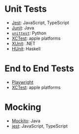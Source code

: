 # Unit Tests

- [Jest](jest/README.md): JavaScript, TypeScript
- [Junit](junit/README.md): Java
- [`unittest`](unittest/README.md): Python
- [XCTest](xctest/README.md): apple platforms
- [XUnit](xunit/README.md): .NET
- [HUnit](hunit/README.md): Haskell

# End to End Tests

- [Playwright](playwright/README.md)
- [XCTest](xctest/README.md): apple platforms

# Mocking

- [Mockito](mockito/README.md): Java
- [jest](jest/README.md): JavaScript, TypeScript
